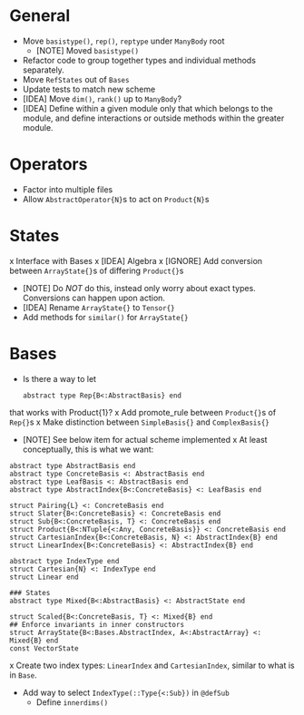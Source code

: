 # General
- Move `basistype()`, `rep()`, `reptype` under `ManyBody` root
  - [NOTE] Moved `basistype()`
- Refactor code to group together types and individual methods separately.
- Move `RefStates` out of `Bases`
- Update tests to match new scheme
- [IDEA] Move `dim()`, `rank()` up to `ManyBody`?
- [IDEA] Define within a given module only that which belongs to the module, and define
  interactions or outside methods within the greater module.

# Operators
- Factor into multiple files
- Allow `AbstractOperator{N}`s to act on `Product{N}`s

# States
x Interface with Bases
x [IDEA] Algebra
x [IGNORE] Add conversion between `ArrayState{}`s of differing `Product{}`s
  - [NOTE] Do *NOT* do this, instead only worry about exact types. Conversions can happen
    upon action.
- [IDEA] Rename `ArrayState{}` to `Tensor{}`
- Add methods for `similar()` for `ArrayState{}`

# Bases
- Is there a way to let
  ```
  abstract type Rep{B<:AbstractBasis} end
  ```
that works with Product{1}?
x Add promote_rule between `Product{}`s of `Rep{}`s
x Make distinction between `SimpleBasis{}` and `ComplexBasis{}`
  - [NOTE] See below item for actual scheme implemented
x At least conceptually, this is what we want:
  ```
  abstract type AbstractBasis end
  abstract type ConcreteBasis <: AbstractBasis end
  abstract type LeafBasis <: AbstractBasis end
  abstract type AbstractIndex{B<:ConcreteBasis} <: LeafBasis end

  struct Pairing{L} <: ConcreteBasis end
  struct Slater{B<:ConcreteBasis} <: ConcreteBasis end
  struct Sub{B<:ConcreteBasis, T} <: ConcreteBasis end
  struct Product{B<:NTuple{<:Any, ConcreteBasis}} <: ConcreteBasis end
  struct CartesianIndex{B<:ConcreteBasis, N} <: AbstractIndex{B} end
  struct LinearIndex{B<:ConcreteBasis} <: AbstractIndex{B} end

  abstract type IndexType end
  struct Cartesian{N} <: IndexType end
  struct Linear end

  ### States
  abstract type Mixed{B<:AbstractBasis} <: AbstractState end

  struct Scaled{B<:ConcreteBasis, T} <: Mixed{B} end
  ## Enforce invariants in inner constructors
  struct ArrayState{B<:Bases.AbstractIndex, A<:AbstractArray} <: Mixed{B} end
  const VectorState
  ```
x Create two index types: `LinearIndex` and `CartesianIndex`, similar to what is in `Base`.
- Add way to select `IndexType(::Type{<:Sub})` in `@defSub`
  - Define `innerdims()`
